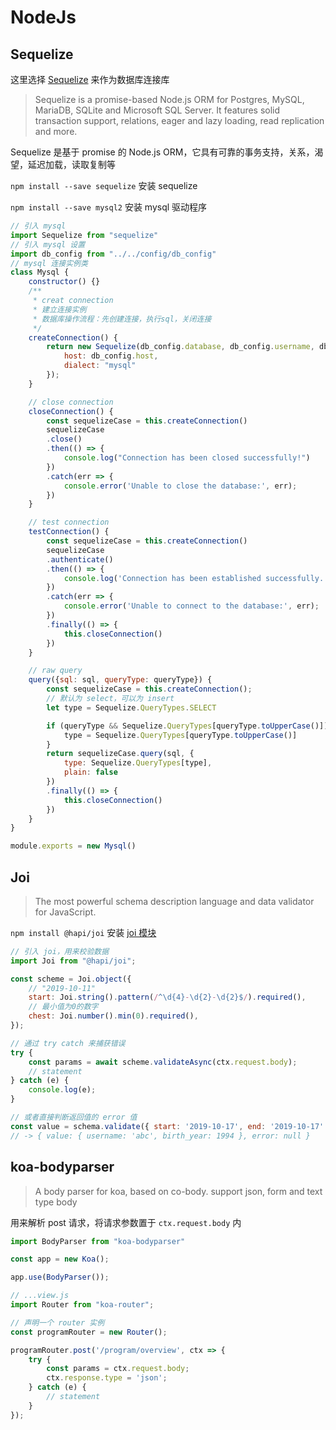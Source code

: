 # NodeJs

## Sequelize

这里选择 [Sequelize](https://github.com/demopark/sequelize-docs-Zh-CN/blob/master/getting-started.md) 来作为数据库连接库

> Sequelize is a promise-based Node.js ORM for Postgres, MySQL, MariaDB, SQLite and Microsoft SQL Server. It features solid transaction support, relations, eager and lazy loading, read replication and more.

Sequelize 是基于 promise 的 Node.js ORM，它具有可靠的事务支持，关系，渴望，延迟加载，读取复制等

`npm install --save sequelize` 安装 sequelize

`npm install --save mysql2` 安装 mysql 驱动程序

```js
// 引入 mysql
import Sequelize from "sequelize"
// 引入 mysql 设置
import db_config from "../../config/db_config"
// mysql 连接实例类
class Mysql {
    constructor() {}
    /**
     * creat connection
     * 建立连接实例
     * 数据库操作流程：先创建连接，执行sql，关闭连接
     */
    createConnection() {
        return new Sequelize(db_config.database, db_config.username, db_config.password, {
            host: db_config.host,
            dialect: "mysql"
        });
    }

    // close connection
    closeConnection() {
        const sequelizeCase = this.createConnection()
        sequelizeCase
        .close()
        .then(() => {
            console.log("Connection has been closed successfully!")
        })
        .catch(err => {
            console.error('Unable to close the database:', err);
        })
    }

    // test connection
    testConnection() {
        const sequelizeCase = this.createConnection()
        sequelizeCase
        .authenticate()
        .then(() => {
            console.log('Connection has been established successfully.');
        })
        .catch(err => {
            console.error('Unable to connect to the database:', err);
        })
        .finally(() => {
            this.closeConnection()
        })
    }

    // raw query
    query({sql: sql, queryType: queryType}) {
        const sequelizeCase = this.createConnection();
        // 默认为 select，可以为 insert
        let type = Sequelize.QueryTypes.SELECT

        if (queryType && Sequelize.QueryTypes[queryType.toUpperCase()]) {
            type = Sequelize.QueryTypes[queryType.toUpperCase()]
        }
        return sequelizeCase.query(sql, {
            type: Sequelize.QueryTypes[type],
            plain: false
        })
        .finally(() => {
            this.closeConnection()
        })
    }
}

module.exports = new Mysql()
```

## Joi

> The most powerful schema description language and data validator for JavaScript.

`npm install @hapi/joi` 安装 [joi 模块](https://hapi.dev/family/joi/?v=16.1.7)

```js
// 引入 joi，用来校验数据
import Joi from "@hapi/joi";

const scheme = Joi.object({
	// "2019-10-11"
    start: Joi.string().pattern(/^\d{4}-\d{2}-\d{2}$/).required(),
    // 最小值为0的数字
    chest: Joi.number().min(0).required(),
});

// 通过 try catch 来捕获错误
try {
    const params = await scheme.validateAsync(ctx.request.body);
    // statement
} catch (e) {
    console.log(e);
}

// 或者直接判断返回值的 error 值
const value = schema.validate({ start: '2019-10-17', end: '2019-10-17' });
// -> { value: { username: 'abc', birth_year: 1994 }, error: null }
```

## koa-bodyparser

> A body parser for koa, based on co-body. support json, form and text type body

用来解析 post 请求，将请求参数置于 `ctx.request.body` 内

```js
import BodyParser from "koa-bodyparser"

const app = new Koa();

app.use(BodyParser());

// ...view.js
import Router from "koa-router";

// 声明一个 router 实例
const programRouter = new Router();

programRouter.post('/program/overview', ctx => {
    try {
        const params = ctx.request.body;
        ctx.response.type = 'json';
    } catch (e) {
    	// statement
    }
});
```
